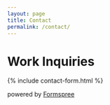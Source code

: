 ```yaml
---
layout: page
title: Contact
permalink: /contact/
---
```


# Work Inquiries

{% include contact-form.html %}

powered by [Formspree](https://formspree.io/)

